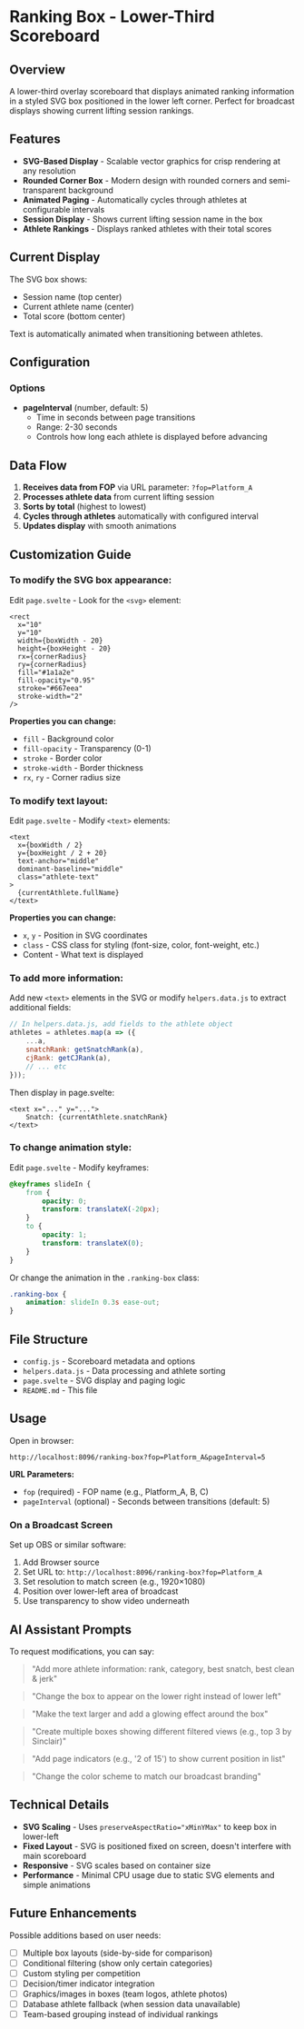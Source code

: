 # Ranking Box - Lower-Third Scoreboard

## Overview

A lower-third overlay scoreboard that displays animated ranking information in a styled SVG box positioned in the lower left corner. Perfect for broadcast displays showing current lifting session rankings.

## Features

- **SVG-Based Display** - Scalable vector graphics for crisp rendering at any resolution
- **Rounded Corner Box** - Modern design with rounded corners and semi-transparent background
- **Animated Paging** - Automatically cycles through athletes at configurable intervals
- **Session Display** - Shows current lifting session name in the box
- **Athlete Rankings** - Displays ranked athletes with their total scores

## Current Display

The SVG box shows:
- Session name (top center)
- Current athlete name (center)
- Total score (bottom center)

Text is automatically animated when transitioning between athletes.

## Configuration

### Options

- **pageInterval** (number, default: 5)
  - Time in seconds between page transitions
  - Range: 2-30 seconds
  - Controls how long each athlete is displayed before advancing

## Data Flow

1. **Receives data from FOP** via URL parameter: `?fop=Platform_A`
2. **Processes athlete data** from current lifting session
3. **Sorts by total** (highest to lowest)
4. **Cycles through athletes** automatically with configured interval
5. **Updates display** with smooth animations

## Customization Guide

### To modify the SVG box appearance:

Edit `page.svelte` - Look for the `<svg>` element:

```svelte
<rect
  x="10"
  y="10"
  width={boxWidth - 20}
  height={boxHeight - 20}
  rx={cornerRadius}
  ry={cornerRadius}
  fill="#1a1a2e"
  fill-opacity="0.95"
  stroke="#667eea"
  stroke-width="2"
/>
```

**Properties you can change:**
- `fill` - Background color
- `fill-opacity` - Transparency (0-1)
- `stroke` - Border color
- `stroke-width` - Border thickness
- `rx`, `ry` - Corner radius size

### To modify text layout:

Edit `page.svelte` - Modify `<text>` elements:

```svelte
<text
  x={boxWidth / 2}
  y={boxHeight / 2 + 20}
  text-anchor="middle"
  dominant-baseline="middle"
  class="athlete-text"
>
  {currentAthlete.fullName}
</text>
```

**Properties you can change:**
- `x`, `y` - Position in SVG coordinates
- `class` - CSS class for styling (font-size, color, font-weight, etc.)
- Content - What text is displayed

### To add more information:

Add new `<text>` elements in the SVG or modify `helpers.data.js` to extract additional fields:

```javascript
// In helpers.data.js, add fields to the athlete object
athletes = athletes.map(a => ({
	...a,
	snatchRank: getSnatchRank(a),
	cjRank: getCJRank(a),
	// ... etc
}));
```

Then display in page.svelte:
```svelte
<text x="..." y="...">
	Snatch: {currentAthlete.snatchRank}
</text>
```

### To change animation style:

Edit `page.svelte` - Modify keyframes:

```css
@keyframes slideIn {
	from {
		opacity: 0;
		transform: translateX(-20px);
	}
	to {
		opacity: 1;
		transform: translateX(0);
	}
}
```

Or change the animation in the `.ranking-box` class:
```css
.ranking-box {
	animation: slideIn 0.3s ease-out;
}
```

## File Structure

- `config.js` - Scoreboard metadata and options
- `helpers.data.js` - Data processing and athlete sorting
- `page.svelte` - SVG display and paging logic
- `README.md` - This file

## Usage

Open in browser:
```
http://localhost:8096/ranking-box?fop=Platform_A&pageInterval=5
```

**URL Parameters:**
- `fop` (required) - FOP name (e.g., Platform_A, B, C)
- `pageInterval` (optional) - Seconds between transitions (default: 5)

### On a Broadcast Screen

Set up OBS or similar software:
1. Add Browser source
2. Set URL to: `http://localhost:8096/ranking-box?fop=Platform_A`
3. Set resolution to match screen (e.g., 1920×1080)
4. Position over lower-left area of broadcast
5. Use transparency to show video underneath

## AI Assistant Prompts

To request modifications, you can say:

> "Add more athlete information: rank, category, best snatch, best clean & jerk"

> "Change the box to appear on the lower right instead of lower left"

> "Make the text larger and add a glowing effect around the box"

> "Create multiple boxes showing different filtered views (e.g., top 3 by Sinclair)"

> "Add page indicators (e.g., '2 of 15') to show current position in list"

> "Change the color scheme to match our broadcast branding"

## Technical Details

- **SVG Scaling** - Uses `preserveAspectRatio="xMinYMax"` to keep box in lower-left
- **Fixed Layout** - SVG is positioned fixed on screen, doesn't interfere with main scoreboard
- **Responsive** - SVG scales based on container size
- **Performance** - Minimal CPU usage due to static SVG elements and simple animations

## Future Enhancements

Possible additions based on user needs:

- [ ] Multiple box layouts (side-by-side for comparison)
- [ ] Conditional filtering (show only certain categories)
- [ ] Custom styling per competition
- [ ] Decision/timer indicator integration
- [ ] Graphics/images in boxes (team logos, athlete photos)
- [ ] Database athlete fallback (when session data unavailable)
- [ ] Team-based grouping instead of individual rankings
